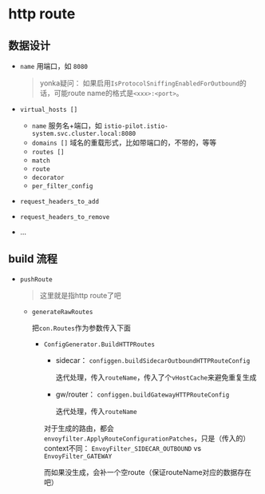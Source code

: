 

# http route



## 数据设计



* `name` 用端口，如 `8080`

  > yonka疑问： 如果启用`IsProtocolSniffingEnabledForOutbound`的话，可能route name的格式是`<xxx>:<port>`。 

* `virtual_hosts []`

  * `name` 服务名+端口，如 `istio-pilot.istio-system.svc.cluster.local:8080`
  * `domains []` 域名的重载形式，比如带端口的，不带的，等等
  *  `routes []`
    * `match`
    * `route`
    * `decorator`
    * `per_filter_config`

* `request_headers_to_add`

* `request_headers_to_remove`

* ...



## build 流程



* `pushRoute`

  > 这里就是指http route了吧

  * `generateRawRoutes`

    把`con.Routes`作为参数传入下面

    * `ConfigGenerator.BuildHTTPRoutes`

      * sidecar： `configgen.buildSidecarOutboundHTTPRouteConfig`

        迭代处理，传入`routeName`，传入了个`vHostCache`来避免重复生成

      * gw/router： `configgen.buildGatewayHTTPRouteConfig`

        迭代处理，传入`routeName`

      对于生成的路由，都会`envoyfilter.ApplyRouteConfigurationPatches`，只是（传入的）context不同： `EnvoyFilter_SIDECAR_OUTBOUND` vs `EnvoyFilter_GATEWAY`

      而如果没生成，会补一个空route（保证routeName对应的数据存在吧）

      

      

